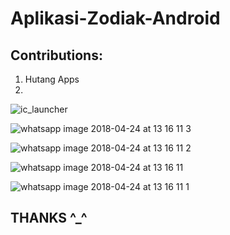 # Aplikasi-Zodiak-Android

## Contributions: 
1. Hutang Apps
2.

![ic_launcher](https://user-images.githubusercontent.com/23120897/38767407-f9b4a45c-4012-11e8-945d-86737e9c7dd3.png)

![whatsapp image 2018-04-24 at 13 16 11 3](https://user-images.githubusercontent.com/23120897/39167461-ccab984c-47c1-11e8-87cc-2f9989abab45.jpeg)

![whatsapp image 2018-04-24 at 13 16 11 2](https://user-images.githubusercontent.com/23120897/39167460-cc5b5cc4-47c1-11e8-85e5-c83494494d92.jpeg)

![whatsapp image 2018-04-24 at 13 16 11](https://user-images.githubusercontent.com/23120897/39167458-cba31c0e-47c1-11e8-93b8-92a1bd1b39a4.jpeg)

![whatsapp image 2018-04-24 at 13 16 11 1](https://user-images.githubusercontent.com/23120897/39167459-cbf0299a-47c1-11e8-94b3-d71d7b5ae9d7.jpeg)

## THANKS ^_^ 


